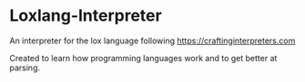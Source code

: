 # Loxlang-Interpreter
An interpreter for the lox language following https://craftinginterpreters.com

Created to learn how programming languages work and to get better at parsing.
